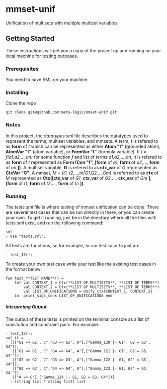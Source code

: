 # mmset-unif
Unification of multisets with multiple multiset variables

## Getting Started
These instructions will get you a copy of the project up and running on your local machine for testing purposes.

### Prerequisites
You need to have SML on your machine.

### Installing

Clone the repo

```
git clone git@github.com:meta-logic/mmset-unif.git
```

### Notes
In this project, the *datatypes.sml* file  describes the datatypes used to represent the terms, multiset variables, and mmsets. 
A term, *t* is refered to as **form** of *t* which can be represented as either **Atom "t"** (grounded atom), **AtomVar "t"** (atom variable), or **FormVar "t"** (formula variable). If *t = f(a1,a2,...,an)* for some function *f* and list of terms *a1,a2,...,an*, it is refered to as **form** of *t* represented as **Form (Con "f", [form** of *a1*, **form** of *a2*,..., **form** of *an* **])**.
A multiset variable, **G** is refered to as **ctx_var** of *G* represented as **CtxVar "G"**.
A mmset, *M = (t1, t2,...,tn|G1,G2,...,Gm)* is referred to as **ctx** of *M* represented as **Ctx([ctx_var** of *G1*, **ctx_var** of *G2*,..., **ctx_var** of *Gm* **], [form** of *t1*, **form** of *t2*,..., **form** of *tn* **])**.

### Running
The *tests.sml* file is where testing of mmset unification can be done. There are several test cases that can be run directly in there, or you can create your own. To get it running, just be in the directory where all the files with *tests.sml* exist, and run the following command:
```
sml
- use "tests.sml";
```
All tests are functions, so for example, to run test case 15 just do:
```
- test_15();
```

To create your own test case write your test like the existing test cases in the format below:
```
fun test_**TEST NAME**() = 
    let val CONTEXT_1 = Ctx(**LIST OF MULTISETS**, **LIST OF TERMS**)
        val CONTEXT_2 = Ctx(**LIST OF MULTISETS**, **LIST OF TERMS**)
        val LIST_OF_UNIFICATIONS = Unify_ctx(CONTEXT_1, CONTEXT_2)
    in  print_sigs_cons LIST_OF_UNIFICATIONS end
```
##### Interpreting Output
The output of these tests is printed on the terminal console as a list of subsitution and constraint pairs.
For example:
```
- test_15();
val it =
  [(["G1 => G1', C","G3 => G3', A"],["Gamma_120 |- G1', G2 = G3', G4"]),
   (["G1 => G1', C","G4 => G4', A"],["Gamma_121 |- G1', G2 = G3, G4'"]),
   (["G2 => G2', C","G3 => G3', A"],["Gamma_122 |- G1, G2' = G3', G4"]),
   (["G2 => G2', C","G4 => G4', A"],["Gamma_123 |- G1, G2' = G3, G4'"]),
   (["A => C"],["Gamma_124 |- G1, G2 = G3, G4"])]
  : (string list * string list) list
```
